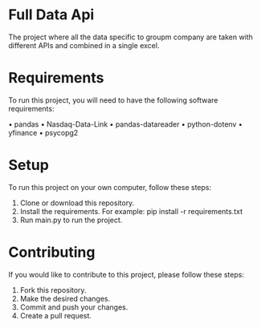 # Full Data Api
The project where all the data specific to groupm company are taken with different APIs and combined in a single excel. 

# Requirements
To run this project, you will need to have the following software requirements:

• pandas
• Nasdaq-Data-Link
• pandas-datareader
• python-dotenv
• yfinance
• psycopg2

# Setup
To run this project on your own computer, follow these steps:

1. Clone or download this repository.
2. Install the requirements. For example: pip install -r requirements.txt
3. Run main.py to run the project.

# Contributing
If you would like to contribute to this project, please follow these steps:

1. Fork this repository.
2. Make the desired changes.
3. Commit and push your changes.
4. Create a pull request.
